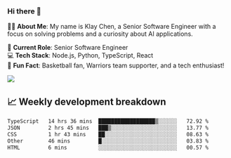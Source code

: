 ### Hi there 👋

👨‍💻 **About Me**: My name is Klay Chen, a Senior Software Engineer with a focus on solving problems and a curiosity about AI applications.

💼 **Current Role**: Senior Software Engineer  
💻 **Tech Stack**: Node.js, Python, TypeScript, React  
🏀 **Fun Fact**: Basketball fan, Warriors team supporter, and a tech enthusiast!

<img align="center" src="https://github-readme-stats.vercel.app/api?username=nameczz&show_icons=true&hide_title=true&theme=dracula" />

## 📈 Weekly development breakdown

<!--START_SECTION:waka-->

```txt
TypeScript   14 hrs 36 mins  ██████████████████▒░░░░░░   72.92 %
JSON         2 hrs 45 mins   ███▒░░░░░░░░░░░░░░░░░░░░░   13.77 %
CSS          1 hr 43 mins    ██░░░░░░░░░░░░░░░░░░░░░░░   08.63 %
Other        46 mins         █░░░░░░░░░░░░░░░░░░░░░░░░   03.83 %
HTML         6 mins          ░░░░░░░░░░░░░░░░░░░░░░░░░   00.57 %
```

<!--END_SECTION:waka-->
